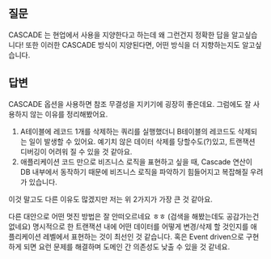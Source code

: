 ## 질문

CASCADE 는 현업에서 사용을 지양한다고 하는데 왜 그런건지 정확한 답을 알고싶습니다! 또한 이러한 CASCADE 방식이 지양된다면, 어떤 방식을 더 지향하는지도 알고싶습니다.

## 답변

CASCADE 옵션을 사용하면 참조 무결성을 지키기에 굉장히 좋은데요. 그럼에도 잘 사용하지 않는 이유를 정리해봤어요.

1. A테이블에 레코드 1개를 삭제하는 쿼리를 실행했더니 B테이블의 레코드도 삭제되는 일이 발생할 수 있어요. 예기치 않은 데이터 삭제를 당할수도(?)있고, 트랜잭션 디버깅이 어려워 질 수 있을 것 같아요.
2. 애플리케이션 코드 만으로 비즈니스 로직을 표현하고 싶을 때, Cascade 연산이 DB 내부에서 동작하기 때문에 비즈니스 로직을 파악하기 힘들어지고 복잡해질 우려가 있습니다.

이것 말고도 다른 이유도 많겠지만 저는 위 2가지가 가장 큰 것 같아요.

다른 대안으로 어떤 멋진 방법은 잘 안떠오르네요 ㅎㅎ (검색을 해봤는데도 공감가는건 없네요) 명시적으로 한 트랜잭션 내에 어떤 데이터를 어떻게 변경/삭제 할 것인지를 애플리케이션 레벨에서 표현하는 것이 최선인 것 같습니다. 
혹은 Event driven으로 구현하게 되면 요런 문제를 해결하며 도메인 간 의존성도 낮출 수 있을 것 같네요.